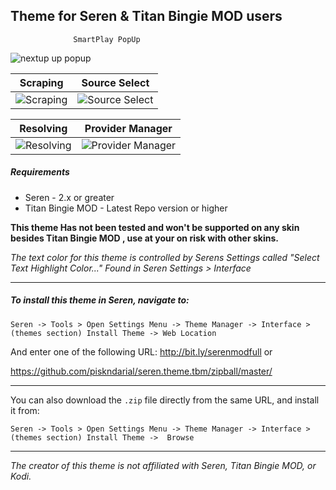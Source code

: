 ## Theme for Seren & Titan Bingie MOD users
                  SmartPlay PopUp             
![nextup up popup](https://i.imgur.com/dsaUpuE.jpg)

|                   Scraping                   |                   Source Select                   |
|:--------------------------------------------:|:-------------------------------------------------:|
| ![Scraping](https://i.imgur.com/wZukP7n.jpg) | ![Source Select](https://i.imgur.com/sqgtzXg.png) |

|                    Resolving                  |                Provider Manager                      |
|:---------------------------------------------:|:----------------------------------------------------:|
| ![Resolving](https://i.imgur.com/ADKZ16Y.png) | ![Provider Manager](https://i.imgur.com/TagHvjP.png) |


##### Requirements
* Seren - 2.x or greater
* Titan Bingie MOD - Latest Repo version or higher 

**This theme Has not been tested and won't be supported on any skin besides Titan Bingie MOD , use at your on risk with other skins.**

*The text color for this theme is controlled by Serens  Settings called "Select Text Highlight Color..." Found in Seren Settings > Interface*

-----------

##### To install this theme in Seren, navigate to:

`Seren -> Tools > Open Settings Menu -> Theme Manager -> Interface > (themes section) Install Theme -> Web Location`

And enter one of the following URL:
http://bit.ly/serenmodfull
or

https://github.com/piskndarial/seren.theme.tbm/zipball/master/

------------


You can also download the `.zip` file directly from the same URL, and install it from:

`Seren -> Tools > Open Settings Menu -> Theme Manager -> Interface > (themes section) Install Theme ->  Browse`

------------




*The creator of this theme is not affiliated with Seren, Titan Bingie MOD, or Kodi.*

